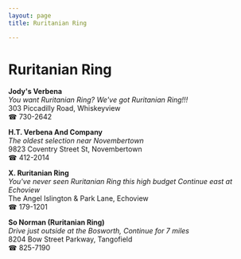 ```yaml
---
layout: page 
title: Ruritanian Ring

---
```



# Ruritanian Ring


 **Jody's Verbena**  
_You want Ruritanian Ring? We've got Ruritanian Ring!!!_  
303 Piccadilly Road, Whiskeyview  
☎ 730-2642

**H.T. Verbena And Company**  
_The oldest selection near Novembertown_  
9823 Coventry Street St, Novembertown  
☎ 412-2014

**X. Ruritanian Ring**  
_You've never seen Ruritanian Ring this high budget 
Continue east at Echoview_  
The Angel Islington & Park Lane, Echoview  
☎ 179-1201

**So Norman (Ruritanian Ring)**  
_Drive just outside at the Bosworth, Continue for 7 miles_  
8204 Bow Street Parkway, Tangofield  
☎ 825-7190

